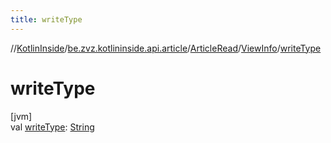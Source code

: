 ```yaml
---
title: writeType
---
```

//[KotlinInside](../../../../index.html)/[be.zvz.kotlininside.api.article](../../index.html)/[ArticleRead](../index.html)/[ViewInfo](index.html)/[writeType](write-type.html)



# writeType



[jvm]\
val [writeType](write-type.html): [String](https://kotlinlang.org/api/latest/jvm/stdlib/kotlin/-string/index.html)




